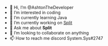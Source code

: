 - 👋 Hi, I’m @AshtonTheDeveloper
- 👀 I’m interested in coding
- 🌱 I’m currently learning Java 
- 🔭 I’m currently working on [Split](https://github.com/AshtonTheDeveloper/Split)
- 💬 Ask me about **Split**
- 💞️ I’m looking to collaborate on anything
- 📫 How to reach me discord System.Sys#2747

<!---
AshtonTheDeveloper/AshtonTheDeveloper is a ✨ special ✨ repository because its `README.md` (this file) appears on your GitHub profile.
You can click the Preview link to take a look at your changes.
--->
